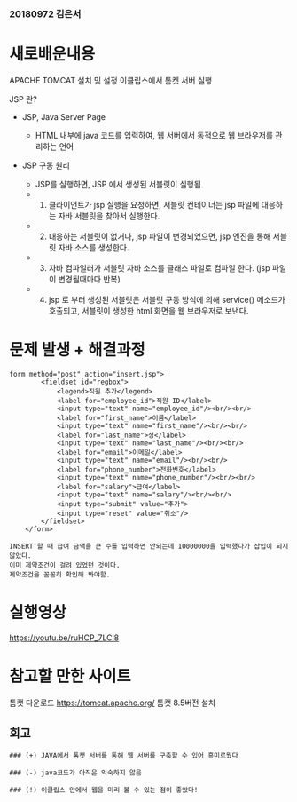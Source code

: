 ### 20180972 김은서

# 새로배운내용

APACHE TOMCAT 설치 및 설정
이클립스에서 톰켓 서버 실행

JSP 란?
* JSP, Java Server Page
  * HTML 내부에 java 코드를 입력하여, 웹 서버에서 동적으로 웹 브라우저를 관리하는 언어
  
* JSP 구동 원리
  * JSP를 실행하면, JSP 에서 생성된 서블릿이 실행됨
  * 1) 클라이언트가 jsp 실행을 요청하면, 서블릿 컨테이너는 jsp 파일에 대응하는 자바 서블릿을 찾아서 실행한다.
  * 2) 대응하는 서블릿이 없거나, jsp 파일이 변경되었으면, jsp 엔진을 통해 서블릿 자바 소스를 생성한다.
  * 3) 자바 컴파일러가 서블릿 자바 소스를 클래스 파일로 컴파일 한다. (jsp 파일이 변경될때마다 반복)
  * 4) jsp 로 부터 생성된 서블릿은 서블릿 구동 방식에 의해 service() 메소드가 호출되고, 서블릿이 생성한 html 화면을 웹 브라우저로 보낸다. 



# 문제 발생 + 해결과정
```
form method="post" action="insert.jsp">
		<fieldset id="regbox">
			<legend>직원 추가</legend>
			<label for="employee_id">직원 ID</label>
			<input type="text" name="employee_id"/><br/><br/>
			<label for="first_name">이름</label>
			<input type="text" name="first_name"/><br/><br/>
			<label for="last_name">성</label>
			<input type="text" name="last_name"/><br/><br/>
			<label for="email">이메일</label>
			<input type="text" name="email"/><br/><br/>
			<label for="phone_number">전화번호</label>
			<input type="text" name="phone_number"/><br/><br/>
			<label for="salary">급여</label>
			<input type="text" name="salary"/><br/><br/>			
			<input type="submit" value="추가">
			<input type="reset" value="취소"/>			
		</fieldset>
	</form>

INSERT 할 때 급여 금액을 큰 수를 입력하면 안되는데 10000000을 입력했다가 삽입이 되지 않았다. 
이미 제약조건이 걸려 있었던 것이다. 
제약조건을 꼼꼼히 확인해 봐야함. 
```

# 실행영상

https://youtu.be/ruHCP_7LCl8

# 참고할 만한 사이트
톰캣 다운로드 
https://tomcat.apache.org/
톰캣 8.5버전 설치

## 회고
```
### (+) JAVA에서 톰캣 서버를 통해 웹 서버를 구축할 수 있어 흥미로웠다

### (-) java코드가 아직은 익숙하지 않음

### (!) 이클립스 안에서 웹을 미리 볼 수 있는 점이 좋았다!
